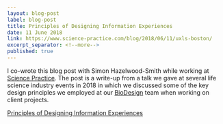 ```yaml
---
layout: blog-post
label: blog-post
title: Principles of Designing Information Experiences
date: 11 June 2018
link: https://www.science-practice.com/blog/2018/06/11/uxls-boston/
excerpt_separator: <!--more-->
published: true
---
```


I co-wrote this blog post with Simon Hazelwood-Smith while working at [Science Practice](https://www.science-practice.com/). The post is a write-up from a talk we gave at several life science industry events in 2018 in which we discussed some of the key design principles we employed at our [BioDesign](https://www.science-practice.com/teams/bio-design/) team when working on client projects.
<!--more-->
[Principles of Designing Information Experiences](https://www.science-practice.com/blog/2018/06/11/uxls-boston/)
